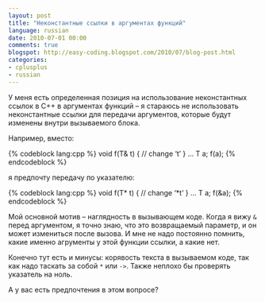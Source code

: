 ```yaml
---
layout: post
title: "Неконстантные ссылки в аргументах функций"
language: russian
date: 2010-07-01 00:00
comments: true
blogspot: http://easy-coding.blogspot.com/2010/07/blog-post.html
categories:
- cplusplus
- russian
---
```

У меня есть определенная позиция на использование неконстантных ссылок в С++ в аргументах функций – я стараюсь не использовать неконстантные ссылки для передачи аргументов, которые будут изменены внутри вызываемого блока.

Например, вместо:

{% codeblock lang:cpp %}
void f(T& t) {
  // change ‘t’
}
...
T a;
f(a);
{% endcodeblock %}

я предпочту передачу по указателю:

{% codeblock lang:cpp %}
void f(T* t) {
  // change ‘*t’
}
...
T a;
f(&a);
{% endcodeblock %}

Мой основной мотив – наглядность в вызывающем коде. Когда я вижу `&` перед аргументом, я точно знаю, что это возвращаемый параметр, и он может измениться после вызова. И мне не надо постоянно помнить, какие именно агрументы у этой функции ссылки, а какие нет.

Конечно тут есть и минусы: корявость текста в вызываемом коде, так как надо таскать за собой `*` или `->`. Также неплохо бы проверять указатель на ноль.

А у вас есть предпочтения в этом вопросе?
